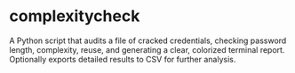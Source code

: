 # complexitycheck
A Python script that audits a file of cracked credentials, checking password length, complexity, reuse, and generating a clear, colorized terminal report. Optionally exports detailed results to CSV for further analysis.

